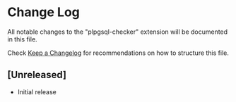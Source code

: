 # Change Log

All notable changes to the "plpgsql-checker" extension will be documented in this file.

Check [Keep a Changelog](http://keepachangelog.com/) for recommendations on how to structure this file.

## [Unreleased]

- Initial release